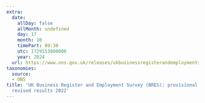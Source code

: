 ```yaml
---
extra:
  date:
    allDay: false
    allMonth: undefined
    day: 17
    month: 10
    timePart: 09:30
    utc: 1729153800000
    year: 2024
  url: https://www.ons.gov.uk/releases/ukbusinessregisterandemploymentsurveybresprovisionalresults2023revisedresults2022
taxonomies:
  source:
  - ONS
title: 'UK Business Register and Employment Survey (BRES): provisional results 2023,
  revised results 2022'
---
```

